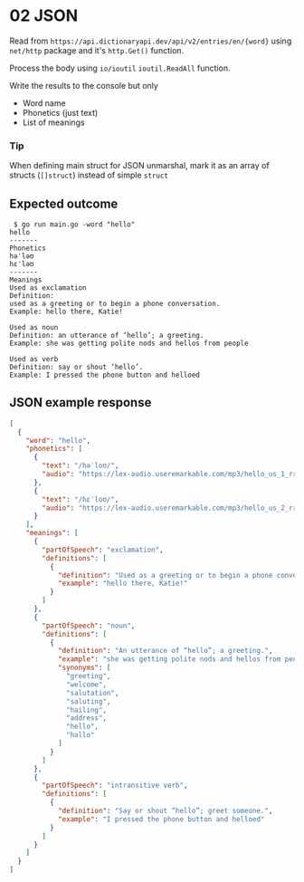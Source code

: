# 02 JSON

Read from `https://api.dictionaryapi.dev/api/v2/entries/en/{word}`
using `net/http` package and it's `http.Get()` function.

Process the body using `io/ioutil` `ioutil.ReadAll` function.

Write the results to the console but only

- Word name
- Phonetics (just text)
- List of meanings

### Tip

When defining main struct for JSON unmarshal, mark it as an array of structs (`[]struct`) instead of simple `struct`

## Expected outcome

```
 $ go run main.go -word "hello"
hello
-------
Phonetics
həˈləʊ
hɛˈləʊ
-------
Meanings
Used as exclamation
Definition:
used as a greeting or to begin a phone conversation.
Example: hello there, Katie!

Used as noun
Definition: an utterance of ‘hello’; a greeting.
Example: she was getting polite nods and hellos from people

Used as verb
Definition: say or shout ‘hello’.
Example: I pressed the phone button and helloed
```

## JSON example response

```json
[
  {
    "word": "hello",
    "phonetics": [
      {
        "text": "/həˈloʊ/",
        "audio": "https://lex-audio.useremarkable.com/mp3/hello_us_1_rr.mp3"
      },
      {
        "text": "/hɛˈloʊ/",
        "audio": "https://lex-audio.useremarkable.com/mp3/hello_us_2_rr.mp3"
      }
    ],
    "meanings": [
      {
        "partOfSpeech": "exclamation",
        "definitions": [
          {
            "definition": "Used as a greeting or to begin a phone conversation.",
            "example": "hello there, Katie!"
          }
        ]
      },
      {
        "partOfSpeech": "noun",
        "definitions": [
          {
            "definition": "An utterance of “hello”; a greeting.",
            "example": "she was getting polite nods and hellos from people",
            "synonyms": [
              "greeting",
              "welcome",
              "salutation",
              "saluting",
              "hailing",
              "address",
              "hello",
              "hallo"
            ]
          }
        ]
      },
      {
        "partOfSpeech": "intransitive verb",
        "definitions": [
          {
            "definition": "Say or shout “hello”; greet someone.",
            "example": "I pressed the phone button and helloed"
          }
        ]
      }
    ]
  }
]
```
